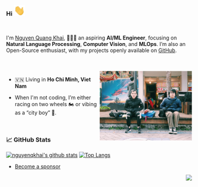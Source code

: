 ### Hi <img src="https://raw.githubusercontent.com/lcaohoanq/lcaohoanq/main/icons/wave.gif" width="30px">

<br/>

I'm [Nguyen Quang Khai](https://www.linkedin.com/in/khaisting/), 👨🏻‍💻 an aspiring **AI/ML Engineer**, focusing on **Natural Language Processing**, **Computer Vision**, and **MLOps**. I’m also an Open-Source enthusiast, with my projects openly available on [GitHub](https://github.com/KhaiBoiPho?tab=repositories).

<br/>
<br/>
<img align="right" alt="Photography Image" src="img/khai.jpg" width="250" />

- 🇻🇳 Living in **Ho Chi Minh, Viet Nam**

- When I'm not coding, I’m either racing on two wheels 🏍️ or vibing as
a “city boy” 🌆.

<br/>

### 📈 GitHub Stats

[![nguyenqkhai's github stats](https://github-readme-stats.vercel.app/api?username=KhaiBoiPho&show_icons=true&line_height=21&show_icons=true&theme=vue&hide_border=true)](https://github.com/anuraghazra/github-readme-stats)
[![Top Langs](https://github-readme-stats.vercel.app/api/top-langs/?username=KhaiBoiPho&show_icons=true&layout=compact&theme=vue&hide_border=true)](https://github.com/anuraghazra/github-readme-stats)

- [Become a sponsor](https://github.com/sponsors/KhaiBoiPho)

<img src="https://komarev.com/ghpvc/?username=lcaohoanq&color=blue&style=flat-square&label=visitors" align="right" />
